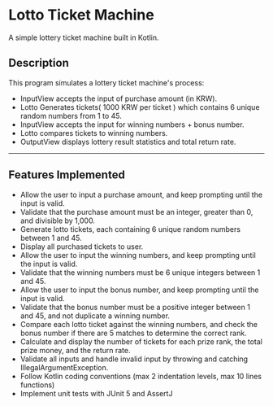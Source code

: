 # Lotto Ticket Machine

A simple lottery ticket machine built in Kotlin.

## Description

This program simulates a lottery ticket machine's process:
- InputView accepts the input of purchase amount (in KRW).
- Lotto Generates tickets( 1000 KRW per ticket ) which contains 6 unique random numbers from 1 to 45.
- InputView accepts the input for winning numbers + bonus number.
- Lotto compares tickets to winning numbers.
- OutputView displays lottery result statistics and total return rate.

---

## Features Implemented
- Allow the user to input a purchase amount, and keep prompting until the input is valid.
- Validate that the purchase amount must be an integer, greater than 0, and divisible by 1,000.
- Generate lotto tickets, each containing 6 unique random numbers between 1 and 45.
- Display all purchased tickets to user.
- Allow the user to input the winning numbers, and keep prompting until the input is valid.
- Validate that the winning numbers must be 6 unique integers between 1 and 45.
- Allow the user to input the bonus number, and keep prompting until the input is valid.
- Validate that the bonus number must be a positive integer between 1 and 45, and not duplicate a winning number.
- Compare each lotto ticket against the winning numbers, and check the bonus number if there are 5 matches to determine the correct rank.
- Calculate and display the number of tickets for each prize rank, the total prize money, and the return rate.
- Validate all inputs and handle invalid input by throwing and catching IllegalArgumentException.
- Follow Kotlin coding conventions (max 2 indentation levels, max 10 lines functions)
- Implement unit tests with JUnit 5 and AssertJ
